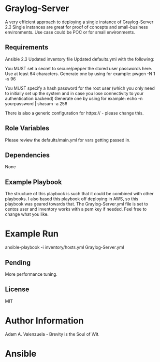 Graylog-Server
=========

A very efficient approach to deploying a single instance of Graylog-Server 2.3  Single instances are great for proof of concepts and small-business environments. Use case could be POC or for small environments.   

Requirements
------------

Ansible 2.3
Updated inventory file
Updated defaults.yml with the following:

You MUST set a secret to secure/pepper the stored user passwords here. Use at least 64 characters.
Generate one by using for example: pwgen -N 1 -s 96

You MUST specify a hash password for the root user (which you only need to initially set up the system and in case you lose connectivity to your authentication backend)
Generate one by using for example: echo -n yourpassword | shasum -a 256

There is also a generic configuration for https:// - please change this.

Role Variables
--------------

Please review the defaults/main.yml for vars getting passed in.

Dependencies
------------

None

Example Playbook
----------------

The structure of this playbook is such that it could be combined with other playbooks.  I also based this playbook off deploying in AWS, so this playbook was geared towards that.  The Graylog-Server.yml file is set to centos user and inventory works with a pem key if needed.
Feel free to change what you like.

# Example Run

ansible-playbook -i inventory/hosts.yml Graylog-Server.yml


Pending
----------------

More performance tuning.

License
-------

MIT

Author Information
==================

Adam A. Valenzuela - Brevity is the Soul of Wit.
# Ansible
